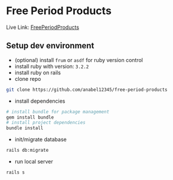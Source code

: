 #  Free Period Products

Live Link: [FreePeriodProducts](https://free-period-products.onrender.com/locations)

## Setup dev environment
- (optional) install `frum` or `asdf` for ruby version control 
- install ruby with version: `3.2.2`
- install ruby on rails
- clone repo
```bash
git clone https://github.com/anabel12345/free-period-products
```
- install dependencies
```bash
# install bundle for package management 
gem install bundle
# install project dependencies
bundle install
```
- init/migrate database
```bash
rails db:migrate
```
- run local server
```bash
rails s

